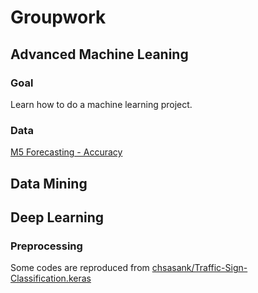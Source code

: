 # Groupwork 


## Advanced Machine Leaning

### Goal

Learn how to do a machine learning project.


### Data
[M5 Forecasting - Accuracy](https://www.kaggle.com/c/m5-forecasting-accuracy/data)



## Data Mining




## Deep Learning




### Preprocessing

Some codes are reproduced from [chsasank/Traffic-Sign-Classification.keras](https://github.com/chsasank/Traffic-Sign-Classification.keras)

